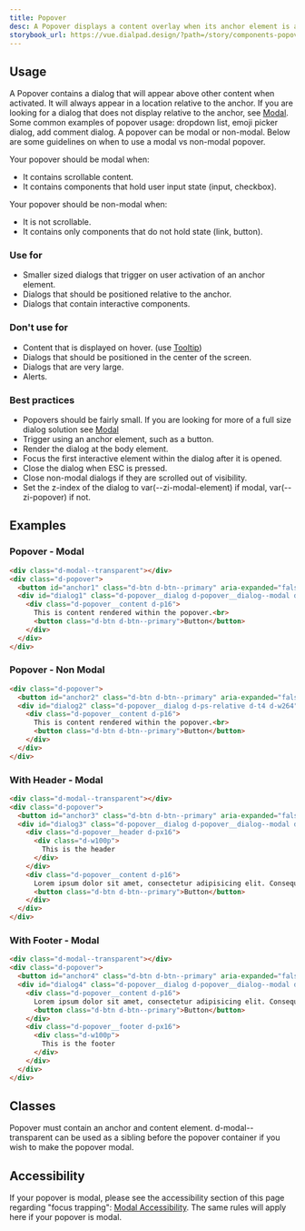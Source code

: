 ```yaml
---
title: Popover
desc: A Popover displays a content overlay when its anchor element is activated.
storybook_url: https://vue.dialpad.design/?path=/story/components-popover--default
---
```

## Usage
A Popover contains a dialog that will appear above other content when activated. It will always appear in a location relative to the anchor.
If you are looking for a dialog that does not display relative to the anchor, see <a href="components/modal/" class="d-link">Modal</a>.
Some common examples of popover usage: dropdown list, emoji picker dialog, add comment dialog.
A popover can be modal or non-modal. Below are some guidelines on when to use a modal vs non-modal popover.

Your popover should be modal when:
- It contains scrollable content.
- It contains components that hold user input state (input, checkbox).

Your popover should be non-modal when:
- It is not scrollable.
- It contains only components that do not hold state (link, button).

<div class="xl:d-fd-column xl:d-flow0 xl:d-stack32 d-fl-col2 d-flow32 d-mt32 d-mb32">
  <div class="d-d-block d-px16 d-py24 d-bgc-green-100 d-bar4">
    <h3 class="d-mb16">
      <span class="d-fc-green-600 d-ps-relative d-t6">
        <icon-checkmark />
      </span>
      <span class="d-fw-bold d-fc-green-600">Use for</span>
    </h3>
    <ul class="d-fs14 d-stack8 d-pr24">
      <li>Smaller sized dialogs that trigger on user activation of an anchor element.</li>
      <li>Dialogs that should be positioned relative to the anchor.</li>
      <li>Dialogs that contain interactive components.</li>
    </ul>
  </div>
  <div class="d-d-block d-px16 d-py24 d-bgc-red-100 d-bar4">
    <h3 class="d-mb16">
      <span class="d-fc-red-600 d-ps-relative d-t6">
        <icon-close />
      </span>
      <span class="d-fw-bold d-fc-red-600">Don't use for</span>
    </h3>
    <ul class="d-fs14 d-stack8 d-pr24">
      <li>Content that is displayed on hover. (use <a href="components/tooltip/" class="d-link">Tooltip</a>)</li>
      <li>Dialogs that should be positioned in the center of the screen.</li>
      <li>Dialogs that are very large.</li>
      <li>Alerts.</li>
    </ul>
  </div>
</div>
  
### Best practices
- Popovers should be fairly small. If you are looking for more of a full size dialog solution see <a href="components/modal/" class="d-link">Modal</a>
- Trigger using an anchor element, such as a button.
- Render the dialog at the body element.
- Focus the first interactive element within the dialog after it is opened.
- Close the dialog when ESC is pressed.
- Close non-modal dialogs if they are scrolled out of visibility.
- Set the z-index of the dialog to var(--zi-modal-element) if modal, var(--zi-popover) if not.

## Examples
### Popover - Modal
<code-well-header>
  <example-popover modal />
</code-well-header>

```html
<div class="d-modal--transparent"></div>
<div class="d-popover">
  <button id="anchor1" class="d-btn d-btn--primary" aria-expanded="false" aria-controls="dialog1" aria-haspopup="dialog">Click Me</button>
  <div id="dialog1" class="d-popover__dialog d-popover__dialog--modal d-ps-relative d-t4 d-w264" role="dialog" aria-modal="true" aria-hidden="true" aria-labelledby="anchor1">
    <div class="d-popover__content d-p16">
      This is content rendered within the popover.<br>
      <button class="d-btn d-btn--primary">Button</button>
    </div>
  </div>
</div>
```

### Popover - Non Modal
<code-well-header>
  <example-popover />
</code-well-header>

```html
<div class="d-popover">
  <button id="anchor2" class="d-btn d-btn--primary" aria-expanded="false" aria-controls="dialog2" aria-haspopup="dialog">Click Me</button>
  <div id="dialog2" class="d-popover__dialog d-ps-relative d-t4 d-w264" role="dialog" aria-modal="false" aria-hidden="true" aria-labelledby="anchor2">
    <div class="d-popover__content d-p16">
      This is content rendered within the popover.<br>
      <button class="d-btn d-btn--primary">Button</button>
    </div>
  </div>
</div>
```

### With Header - Modal
<code-well-header>
  <example-popover modal header>
    <template #content>
      Lorem ipsum dolor sit amet, consectetur adipisicing elit. Consequuntur delectus distinctio id iure labore, maiores mollitia reprehenderit sunt tempore veritatis. Aliquam delectus earum ex, expedita ipsam nobis obcaecati quibusdam repudiandae.Lorem ipsum dolor sit amet, consectetur adipisicing elit. Consequuntur delectus distinctio id iure labore, maiores mollitia reprehenderit sunt tempore veritatis. Aliquam delectus earum ex, expedita ipsam nobis obcaecati quibusdam repudiandae.<br>
    </template>
  </example-popover>
</code-well-header>

```html
<div class="d-modal--transparent"></div>
<div class="d-popover">
  <button id="anchor3" class="d-btn d-btn--primary" aria-expanded="false" aria-controls="dialog3" aria-haspopup="dialog">Click Me</button>
  <div id="dialog3" class="d-popover__dialog d-popover__dialog--modal d-ps-relative d-t4 d-w264 d-hmx164" role="dialog" aria-modal="true" aria-hidden="true" aria-labelledby="anchor3">
    <div class="d-popover__header d-px16">
      <div class="d-w100p">
        This is the header
      </div>
    </div>
    <div class="d-popover__content d-p16">
      Lorem ipsum dolor sit amet, consectetur adipisicing elit. Consequuntur delectus distinctio id iure labore, maiores mollitia reprehenderit sunt tempore veritatis. Aliquam delectus earum ex, expedita ipsam nobis obcaecati quibusdam repudiandae.Lorem ipsum dolor sit amet, consectetur adipisicing elit. Consequuntur delectus distinctio id iure labore, maiores mollitia reprehenderit sunt tempore veritatis. Aliquam delectus earum ex, expedita ipsam nobis obcaecati quibusdam repudiandae.<br>
      <button class="d-btn d-btn--primary">Button</button>
    </div>
  </div>
</div>
```
### With Footer - Modal
<code-well-header>
  <example-popover modal footer>
    <template #content>
      Lorem ipsum dolor sit amet, consectetur adipisicing elit. Consequuntur delectus distinctio id iure labore, maiores mollitia reprehenderit sunt tempore veritatis. Aliquam delectus earum ex, expedita ipsam nobis obcaecati quibusdam repudiandae.Lorem ipsum dolor sit amet, consectetur adipisicing elit. Consequuntur delectus distinctio id iure labore, maiores mollitia reprehenderit sunt tempore veritatis. Aliquam delectus earum ex, expedita ipsam nobis obcaecati quibusdam repudiandae.<br>
    </template>
  </example-popover>
</code-well-header>

```html
<div class="d-modal--transparent"></div>
<div class="d-popover">
  <button id="anchor4" class="d-btn d-btn--primary" aria-expanded="false" aria-controls="dialog4" aria-haspopup="dialog">Click Me</button>
  <div id="dialog4" class="d-popover__dialog d-popover__dialog--modal d-ps-relative d-t4 d-w264 d-hmx164" role="dialog" aria-modal="true" aria-hidden="true" aria-labelledby="anchor4">
    <div class="d-popover__content d-p16">
      Lorem ipsum dolor sit amet, consectetur adipisicing elit. Consequuntur delectus distinctio id iure labore, maiores mollitia reprehenderit sunt tempore veritatis. Aliquam delectus earum ex, expedita ipsam nobis obcaecati quibusdam repudiandae.Lorem ipsum dolor sit amet, consectetur adipisicing elit. Consequuntur delectus distinctio id iure labore, maiores mollitia reprehenderit sunt tempore veritatis. Aliquam delectus earum ex, expedita ipsam nobis obcaecati quibusdam repudiandae.<br>
      <button class="d-btn d-btn--primary">Button</button>
    </div>
    <div class="d-popover__footer d-px16">
      <div class="d-w100p">
        This is the footer
      </div>
    </div>
  </div>
</div>
```

## Classes
Popover must contain an anchor and content element. d-modal--transparent can be used as a sibling before the popover container if you wish to make the popover modal.

<component-class-table component-name="popover" />

## Accessibility
If your popover is modal, please see the accessibility section of this page regarding "focus trapping": <a href="components/modal/#accessibility" class="d-link">Modal Accessibility</a>. The same rules will apply here if your popover is modal. 

<component-accessible-table component-name="popover"/>

<script setup>
  import ExamplePopover from '@exampleComponents/ExamplePopover.vue';
</script>
